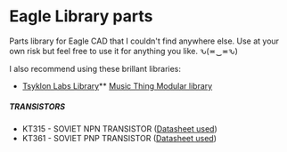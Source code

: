 # Eagle Library parts
Parts library for Eagle CAD that I couldn't find anywhere else. Use at your own risk but feel free to use it for anything you like. ԅ(≖‿≖ԅ)

I also recommend using these brillant libraries:
* [Tsyklon Labs Library](http://tsyklon.com/diyresource/tsyklon-labs.lbr)** [Music Thing Modular library](https://github.com/TomWhitwell/MTM-Parts-Library/blob/master/MusicThingModular.lbr)

##### TRANSISTORS
- KT315 - SOVIET NPN TRANSISTOR ([Datasheet used](http://www.5v.ru/ds/trnz/kt315.htm))
- KT361 - SOVIET PNP TRANSISTOR ([Datasheet used](http://www.5v.ru/ds/trnz/kt361.htm))